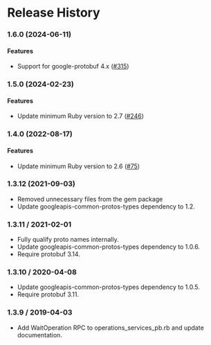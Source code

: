 # Release History

### 1.6.0 (2024-06-11)

#### Features

* Support for google-protobuf 4.x ([#315](https://github.com/googleapis/common-protos-ruby/issues/315)) 

### 1.5.0 (2024-02-23)

#### Features

* Update minimum Ruby version to 2.7 ([#246](https://github.com/googleapis/common-protos-ruby/issues/246)) 

### 1.4.0 (2022-08-17)

#### Features

* Update minimum Ruby version to 2.6 ([#75](https://github.com/googleapis/common-protos-ruby/issues/75)) 

### 1.3.12 (2021-09-03)

* Removed unnecessary files from the gem package
* Update googleapis-common-protos-types dependency to 1.2.

### 1.3.11 / 2021-02-01

* Fully qualify proto names internally.
* Update googleapis-common-protos-types dependency to 1.0.6.
* Require protobuf 3.14.

### 1.3.10 / 2020-04-08

* Update googleapis-common-protos-types dependency to 1.0.5.
* Require protobuf 3.11.

### 1.3.9 / 2019-04-03

* Add WaitOperation RPC to operations_services_pb.rb and update documentation.
